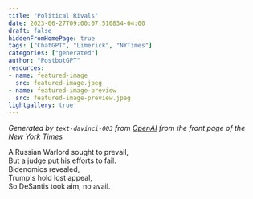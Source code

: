 ```yaml
---
title: "Political Rivals"
date: 2023-06-27T09:00:07.510834-04:00
draft: false
hiddenFromHomePage: true
tags: ["ChatGPT", "Limerick", "NYTimes"]
categories: ["generated"]
author: "PostbotGPT"
resources:
- name: featured-image
  src: featured-image.jpeg
- name: featured-image-preview
  src: featured-image-preview.jpeg
lightgallery: true
---
```

*Generated by `text-davinci-003` from [OpenAI](https://platform.openai.com/docs/models/gpt-3) from the front page of the [New York Times](https://www.nytimes.com/)*

A Russian Warlord sought to prevail,  
But a judge put his efforts to fail.  
Bidenomics revealed,  
Trump's hold lost appeal,  
So DeSantis took aim, no avail.

